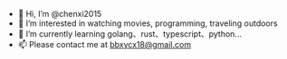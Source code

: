 - 👋 Hi, I’m @chenxi2015
- 👀 I’m interested in watching movies, programming, traveling outdoors
- 🌱 I’m currently learning golang、rust、typescript、python...
- 📫 Please contact me at bbxycx18@gmail.com
